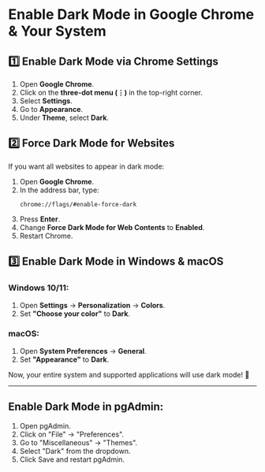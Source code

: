 # Enable Dark Mode in Google Chrome & Your System

## 1️⃣ Enable Dark Mode via Chrome Settings
1. Open **Google Chrome**.
2. Click on the **three-dot menu (⋮)** in the top-right corner.
3. Select **Settings**.
4. Go to **Appearance**.
5. Under **Theme**, select **Dark**.

## 2️⃣ Force Dark Mode for Websites
If you want all websites to appear in dark mode:

1. Open **Google Chrome**.
2. In the address bar, type:
   ```
   chrome://flags/#enable-force-dark
   ```
3. Press **Enter**.
4. Change **Force Dark Mode for Web Contents** to **Enabled**.
5. Restart Chrome.

## 3️⃣ Enable Dark Mode in Windows & macOS

### Windows 10/11:
1. Open **Settings** → **Personalization** → **Colors**.
2. Set **"Choose your color"** to **Dark**.

### macOS:
1. Open **System Preferences** → **General**.
2. Set **"Appearance"** to **Dark**.

Now, your entire system and supported applications will use dark mode! 🌙

-----------------

## Enable Dark Mode in pgAdmin:
1. Open pgAdmin.
2. Click on "File" → "Preferences".
3. Go to "Miscellaneous" → "Themes".
4. Select "Dark" from the dropdown.
5. Click Save and restart pgAdmin.
